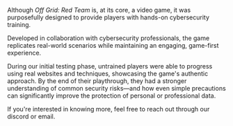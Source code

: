 Although _Off Grid: Red Team_ is, at its core, a video game, it was purposefully designed to provide players with hands-on cybersecurity training.

Developed in collaboration with cybersecurity professionals, the game replicates real-world scenarios while maintaining an engaging, game-first experience.

During our initial testing phase, untrained players were able to progress using real websites and techniques, showcasing the game's authentic approach. By the end of their playthrough, they had a stronger understanding of common security risks—and how even simple precautions can significantly improve the protection of personal or professional data.

If you're interested in knowing more, feel free to reach out through our discord or email.